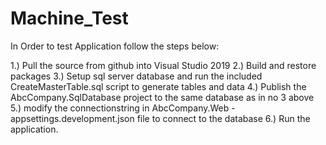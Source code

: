 # Machine_Test

In Order to test Application follow the steps below:

1.) Pull the source from github into Visual Studio 2019
2.) Build and restore packages
3.) Setup sql server database and run the included CreateMasterTable.sql script to generate tables and data
4.) Publish the AbcCompany.SqlDatabase project to the same database as in no 3 above
5.) modify the connectionstring in AbcCompany.Web - appsettings.development.json file to connect to the database
6.) Run the application.
